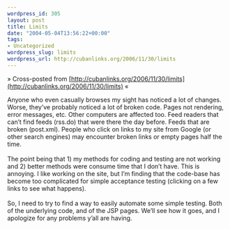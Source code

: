 ```yaml
--- 
wordpress_id: 305
layout: post
title: Limits
date: "2004-05-04T13:56:22+00:00"
tags: 
- Uncategorized
wordpress_slug: limits
wordpress_url: http://cubanlinks.org/2006/11/30/limits
---
```

&raquo; Cross-posted from [http://cubanlinks.org/2006/11/30/limits](http://cubanlinks.org/2006/11/30/limits) &laquo;

<p>Anyone who even casually browses my sight has noticed a lot of changes.  Worse, they&#8217;ve probably noticed a lot of broken code.  Pages not rendering, error messages, etc.  Other computers are affected too.  Feed readers that can&#8217;t find feeds (rss.do) that were there the day before.  Feeds that are broken (post.xml).  People who click on links to my site from Google (or other search engines) may encounter broken links or empty pages half the time.
<br/><br/>
The point being that 1) my methods for coding and testing are not working and 2) better methods were consume time that I don&#8217;t have.  This is annoying.  I like working on the site, but I&#8217;m finding that the code-base has become too complicated for simple acceptance testing (clicking on a few links to see what happens).
<br/><br/>
So, I need to try to find a way to easily automate some simple testing.  Both of the underlying code, and of the <span class="caps">JSP</span> pages.  We&#8217;ll see how it goes, and I apologize for any problems y&#8217;all are having.</p>
